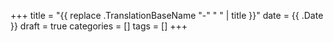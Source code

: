 +++
title = "{{ replace .TranslationBaseName "-" " " | title }}"
date = {{ .Date }}
draft = true
categories = []
tags = []
+++
